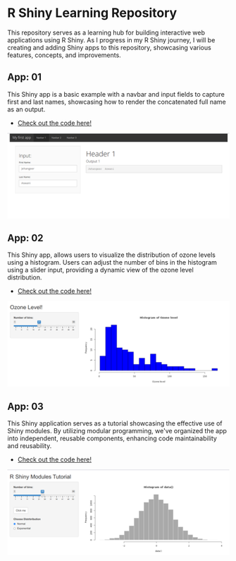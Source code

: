 # R Shiny Learning Repository

This repository serves as a learning hub for building interactive web applications using R Shiny. As I progress in my R Shiny journey, I will be creating and adding Shiny apps to this repository, showcasing various features, concepts, and improvements.

## App: 01

This Shiny app is a basic example with a navbar and input fields to capture first and last names, showcasing how to render the concatenated full name as an output.

- [Check out the code here!](myfirstshinyapp.R)

![App-01](my_first_shiny_theme_app.png)

## App: 02

This Shiny app, allows users to visualize the distribution of ozone levels using a histogram. Users can adjust the number of bins in the histogram using a slider input, providing a dynamic view of the ozone level distribution.

- [Check out the code here!](simplehistogram.R)

![App-02](ozone_level_shiny_histogram_app.png)

## App: 03

This Shiny application serves as a tutorial showcasing the effective use of Shiny modules. By utilizing modular programming, we've organized the app into independent, reusable components, enhancing code maintainability and reusability.

- [Check out the code here!](shiny_modules_app/modules_app.R)

![App-02](shiny_modules_app/RShiny_modules_tutorial_app.png)
